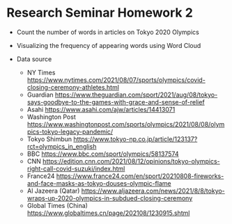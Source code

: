 # Research Seminar Homework 2

- Count the number of words in articles on Tokyo 2020 Olympics
- Visualizing the frequency of appearing words using Word Cloud

- Data source
  - NY Times https://www.nytimes.com/2021/08/07/sports/olympics/covid-closing-ceremony-athletes.html
  - Guardian https://www.theguardian.com/sport/2021/aug/08/tokyo-says-goodbye-to-the-games-with-grace-and-sense-of-relief
  - Asahi https://www.asahi.com/ajw/articles/14413071
  - Washington Post https://www.washingtonpost.com/sports/olympics/2021/08/08/olympics-tokyo-legacy-pandemic/
  - Tokyo Shimbun https://www.tokyo-np.co.jp/article/123137?rct=olympics_in_english
  - BBC https://www.bbc.com/sport/olympics/58137574
  - CNN https://edition.cnn.com/2021/08/12/opinions/tokyo-olympics-right-call-covid-suzuki/index.html
  - France24 https://www.france24.com/en/sport/20210808-fireworks-and-face-masks-as-tokyo-douses-olympic-flame
  - Al Jazeera (Qatar) https://www.aljazeera.com/news/2021/8/8/tokyo-wraps-up-2020-olympics-in-subdued-closing-ceremony
  - Global Times (China) https://www.globaltimes.cn/page/202108/1230915.shtml
